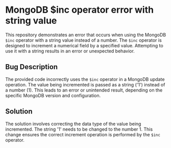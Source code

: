 # MongoDB $inc operator error with string value
This repository demonstrates an error that occurs when using the MongoDB `$inc` operator with a string value instead of a number.  The `$inc` operator is designed to increment a numerical field by a specified value. Attempting to use it with a string results in an error or unexpected behavior.

## Bug Description
The provided code incorrectly uses the `$inc` operator in a MongoDB update operation. The value being incremented is passed as a string ('1') instead of a number (1). This leads to an error or unintended result, depending on the specific MongoDB version and configuration.

## Solution
The solution involves correcting the data type of the value being incremented. The string '1' needs to be changed to the number 1. This change ensures the correct increment operation is performed by the `$inc` operator.